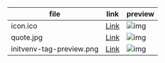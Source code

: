 | file | link | preview |
| --   |  --  | --      |
| icon.ico | [Link](https://cdn.jsdelivr.net/gh/tutosrive/images-projects-srm-trg@dd775fc24cf6c63171b85694bd0b7d567f055676/dev2forge/InitVenv/icon.ico) | ![img](https://cdn.jsdelivr.net/gh/tutosrive/images-projects-srm-trg@dd775fc24cf6c63171b85694bd0b7d567f055676/dev2forge/InitVenv/icon.ico) | 
| quote.jpg | [Link](https://cdn.jsdelivr.net/gh/tutosrive/images-projects-srm-trg@d7a4b45e621e1f2868a264b1f614aba266d4ec71/dev2forge/InitVenv/quote.jpg) | ![img](vhttps://cdn.jsdelivr.net/gh/tutosrive/images-projects-srm-trg@d7a4b45e621e1f2868a264b1f614aba266d4ec71/dev2forge/InitVenv/quote.jpg) |
| initvenv-tag-preview.png | [Link](https://cdn.jsdelivr.net/gh/tutosrive/images-projects-srm-trg@db610fff56de446492611132cc5dc85b3cade010/dev2forge/InitVenv/initvenv-tag-preview.png) | ![img](https://cdn.jsdelivr.net/gh/tutosrive/images-projects-srm-trg@db610fff56de446492611132cc5dc85b3cade010/dev2forge/InitVenv/initvenv-tag-preview.png)
